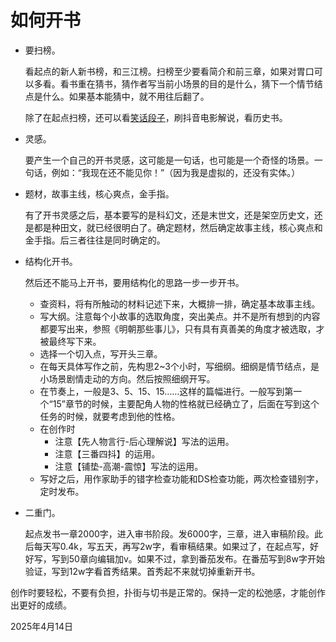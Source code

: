 # 如何开书

- 要扫榜。

  看起点的新人新书榜，和三江榜。扫榜至少要看简介和前三章，如果对胃口可以多看。看书重在猜书，猜作者写当前小场景的目的是什么，猜下一个情节结点是什么。如果基本能猜中，就不用往后翻了。

  除了在起点扫榜，还可以看[笑话段子](https://www.pinterest.com/pin/9359111715644050/)，刷抖音电影解说，看历史书。

- 灵感。

  要产生一个自己的开书灵感，这可能是一句话，也可能是一个奇怪的场景。一句话，例如：“我现在还不能见你！”（因为我是虚拟的，还没有实体。）

- 题材，故事主线，核心爽点，金手指。

  有了开书灵感之后，基本要写的是科幻文，还是末世文，还是架空历史文，还是都是种田文，就已经很明白了。确定题材，然后确定故事主线，核心爽点和金手指。后三者往往是同时确定的。

- 结构化开书。
  
  然后还不能马上开书，要用结构化的思路一步一步开书。
  
  - 查资料，将有所触动的材料记述下来，大概排一排，确定基本故事主线。
  - 写大纲。注意每个小故事的选取角度，突出美点。并不是所有想到的内容都要写出来，参照《明朝那些事儿》，只有具有真善美的角度才被选取，才被最终写下来。
  - 选择一个切入点，写开头三章。
  - 在每天具体写作之前，先构思2~3个小时，写细纲。细纲是情节结点，是小场景剧情走动的方向。然后按照细纲开写。
  - 在节奏上，一般是3、5、15、15……这样的篇幅进行。一般写到第一个“15”章节的时候，主要配角人物的性格就已经确立了，后面在写到这个任务的时候，就要考虑到他的性格。
  - 在创作时
    - 注意【先人物言行-后心理解说】写法的运用。
    - 注意【三番四抖】的运用。
    - 注意【铺垫-高潮-震惊】写法的运用。
  - 写好之后，用作家助手的错字检查功能和DS检查功能，两次检查错别字，定时发布。
  
- 二重门。

  起点发书一章2000字，进入审书阶段。发6000字，三章，进入审稿阶段。此后每天写0.4k，写五天，再写2w字，看审稿结果。如果过了，在起点写，好好写，写到50章向编辑加v。如果不过，拿到番茄发布。在番茄写到8w字开始验证，写到12w字看首秀结果。首秀起不来就切掉重新开书。

创作时要轻松，不要有负担，扑街与切书是正常的。保持一定的松弛感，才能创作出更好的成绩。

2025年4月14日
